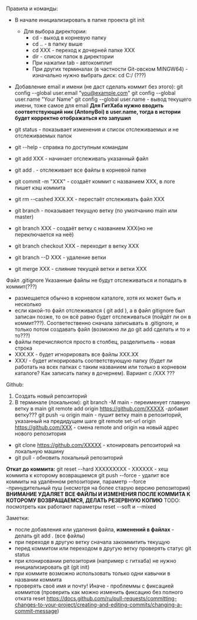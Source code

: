 Правила и команды:
* В начале инициализировать в папке проекта git init
    * Для выбора директории: 
        * cd - выход в корневую папку
        * cd .. - в папку выше
        * cd XXX - переход к дочерней папке ХХХ
        * dir - список папок в директории
        * При нажатии tab - автокомплит
        * При других терминалах (в частности Git-овском MINGW64) - изначально нужно выбрать диск: cd C:/ (???)

* Добавление email и имени (не даст сделать коммит без этого):
  git config --global user.email "you@example.com"
  git config --global user.name "Your Name"
  git config --global user.name - вывод текущего имени, тоже самое для email 
  **Для ГитХаба нужно вводить соответствующий ник (AntonyBoi) в user.name, тогда в истории будет корректно отображаться кто запушил**



* git status - показывает изменения и список отслеживаемых и не отслеживаемых папок

* git --help - справка по доступным командам

* git add XXX - начинает отслеживать указанный файл
* git add . - отслеживает все файлы в корневой папке
* git commit -m "XXX" - создаёт коммит с названием ХХХ, в логе пишет кэш коммита
* git rm --cashed XXX.XX - перестаёт отслеживать файл ХХХ


* git branch -  показывает текущую ветку (по умолчанию main или master)
* git branch XXX - создаёт ветку с названием ХХХ(но не переключается на неё)
* git branch checkout XXX - переходит в ветку ХХХ
* git branch --D XXX - удаление ветки
* git merge XXX - слияние текущей ветки и ветки ХХХ

Файл .gitignore 
Указанные файлы не будут отслеживаться и попадать в коммит(???)
* размещается обычно в корневом каталоге, хотя их может быть и несколько
* если какой-то файл отслеживался ( git add ), а в файл gitignore был записан позже, то он всё равно будет отслеживаться (пойдёт ли он в коммит???). Соответественно сначала записывать в .gitignore, и только потом создавать файл (возможно ли до git add сделать и то и то???)
* файлы перечисляются просто в столбец, разделитьель - новая строка
* ХХХ.XX - будет игнорировать все файлы ХХХ.ХХ
* ХХХ/ - будет игнорировать соответствующую папку (будет ли работать на всех папках с таким названием или только в корневом каталоге? Как записать папку в дочернем). Вариант с /XXX  ???

Github:
1. Создать новый репозиторий
2. В терминале (локальном):
    git branch -M main - переименует главную ветку в main
    git remote add origin https://github.com/XXXXX -добавит ветку???
    git push -u origin main - пушит ветку main в репозиторий, указанный на предидущем шаге
    git remote set-url origin https://github.com/XXX - смена remote and origin на новый адрес нового репозитория
* git clone https://github.com/XXXXX - клонировать репозиторий на локальную машину
* git pull - обновить локальный репозиторий

**Откат до коммита:**
  git reset --hard ХХХХХХХХХ      - ХХХХХХ - хеш коммита к которому возвращаемся
  git push --force   - удалит все коммиты на удалённом репозитории, параметр --force -принудительный пуш (несмотря на более старую версию репозитория)
**ВНИМАНИЕ УДАЛЯЕТ ВСЕ ФАЙЛЫ И ИЗМЕНЕНИЯ ПОСЛЕ КОММИТА К КОТОРОМУ ВОЗВРАЩАЕМСЯ, ДЕЛАТЬ РЕЗЕРВНУЮ КОПИЮ**
TODO: посмотреть как работают параметры reset --soft и --mixed


Заметки: 
* после добавления или удаления файла, **изменений в файлах** - делать git add .  (все файлы)
* при переходе в другую ветку сначала закоммитить текущую
* перед коммитом или переходом в другую ветку проверять статус git status
* при клонировании репозитория (например с гитхаба) не нужно инициализировать git (git init)
* при коммите возможно использовать только одни кавычки в названии коммита
* проверять своё имя и почту! Иначе - проблеммы с фиксацией коммитов (проверить как можно изменить фиксацию без полного отката reset https://docs.github.com/ru/pull-requests/committing-changes-to-your-project/creating-and-editing-commits/changing-a-commit-message) 


